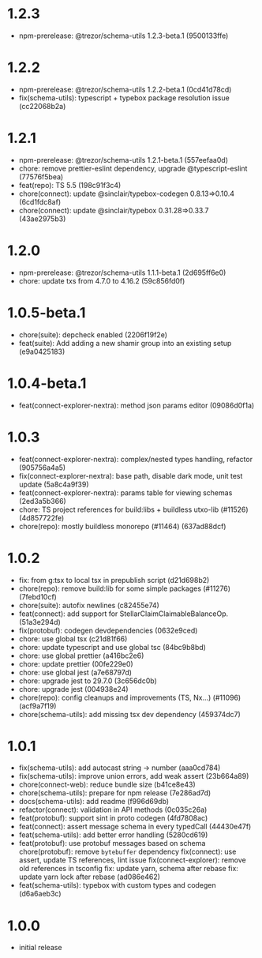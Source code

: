 # 1.2.3

-   npm-prerelease: @trezor/schema-utils 1.2.3-beta.1 (9500133ffe)

# 1.2.2

-   npm-prerelease: @trezor/schema-utils 1.2.2-beta.1 (0cd41d78cd)
-   fix(schema-utils): typescript + typebox package resolution issue (cc22068b2a)

# 1.2.1

-   npm-prerelease: @trezor/schema-utils 1.2.1-beta.1 (557eefaa0d)
-   chore: remove prettier-eslint dependency, upgrade @typescript-eslint (77576f5bea)
-   feat(repo): TS 5.5 (198c91f3c4)
-   chore(connect): update @sinclair/typebox-codegen 0.8.13=>0.10.4 (6cd1fdc8af)
-   chore(connect): update @sinclair/typebox 0.31.28=>0.33.7 (43ae2975b3)

# 1.2.0

-   npm-prerelease: @trezor/schema-utils 1.1.1-beta.1 (2d695ff6e0)
-   chore: update txs from 4.7.0 to 4.16.2 (59c856fd0f)

# 1.0.5-beta.1

-   chore(suite): depcheck enabled (2206f19f2e)
-   feat(suite): Add adding a new shamir group into an existing setup (e9a0425183)

# 1.0.4-beta.1

-   feat(connect-explorer-nextra): method json params editor (09086d0f1a)

# 1.0.3

-   feat(connect-explorer-nextra): complex/nested types handling, refactor (905756a4a5)
-   fix(connect-explorer-nextra): base path, disable dark mode, unit test update (5a8c4a9f39)
-   feat(connect-explorer-nextra): params table for viewing schemas (2ed3a5b366)
-   chore: TS project references for build:libs + buildless utxo-lib (#11526) (4d857722fe)
-   chore(repo): mostly buildless monorepo (#11464) (637ad88dcf)

# 1.0.2

-   fix: from g:tsx to local tsx in prepublish script (d21d698b2)
-   chore(repo): remove build:lib for some simple packages (#11276) (7febd10cf)
-   chore(suite): autofix newlines (c82455e74)
-   feat(connect): add support for StellarClaimClaimableBalanceOp. (51a3e294d)
-   fix(protobuf): codegen devdependencies (0632e9ced)
-   chore: use global tsx (c21d81f66)
-   chore: update typescript and use global tsc (84bc9b8bd)
-   chore: use global prettier (a416bc2e6)
-   chore: update prettier (00fe229e0)
-   chore: use global jest (a7e68797d)
-   chore: upgrade jest to 29.7.0 (3c656dc0b)
-   chore: upgrade jest (004938e24)
-   chore(repo): config cleanups and improvements (TS, Nx...) (#11096) (acf9a7f19)
-   chore(schema-utils): add missing tsx dev dependency (459374dc7)

# 1.0.1

-   fix(schema-utils): add autocast string -> number (aaa0cd784)
-   fix(schema-utils): improve union errors, add weak assert (23b664a89)
-   chore(connect-web): reduce bundle size (b41ce8e43)
-   chore(schema-utils): prepare for npm release (7e286ad7d)
-   docs(schema-utils): add readme (f996d69db)
-   refactor(connect): validation in API methods (0c035c26a)
-   feat(protobuf): support sint in proto codegen (4fd7808ac)
-   feat(connect): assert message schema in every typedCall (44430e47f)
-   feat(schema-utils): add better error handling (5280cd619)
-   feat(protobuf): use protobuf messages based on schema chore(protobuf): remove `bytebuffer` dependency fix(connect): use assert, update TS references, lint issue fix(connect-explorer): remove old references in tsconfig fix: update yarn, schema after rebase fix: update yarn lock after rebase (ad086e462)
-   feat(schema-utils): typebox with custom types and codegen (d6a6aeb3c)

# 1.0.0

-   initial release
